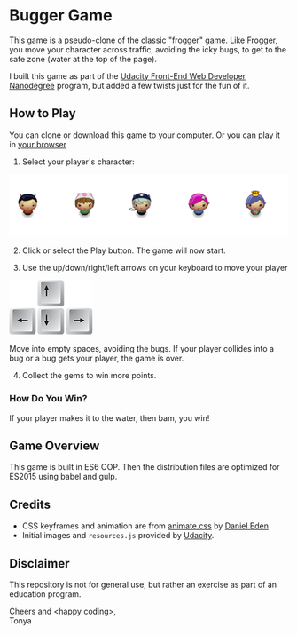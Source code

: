 # Bugger Game

This game is a pseudo-clone of the classic "frogger" game.  Like Frogger, you move your character across traffic, avoiding the icky bugs, to get to the safe zone (water at the top of the page).

I built this game as part of the [Udacity Front-End Web Developer Nanodegree](https://www.udacity.com/course/front-end-web-developer-nanodegree--nd001) program, but added a few twists just for the fun of it.

## How to Play

You can clone or download this game to your computer. Or you can play it in [your browser](https://rawgit.com/hellofromtonya/bugger-game/master/index.html)

1. Select your player's character:

![player's character](_wiki/characters.png)

2. Click or select the Play button.  The game will now start.

3. Use the up/down/right/left arrows on your keyboard to move your player

![keyboard arrows](_wiki/arrow-keys.png)

Move into empty spaces, avoiding the bugs.  If your player collides into a bug or a bug gets your player, the game is over.

4. Collect the gems to win more points.

### How Do You Win?

If your player makes it to the water, then bam, you win!

## Game Overview

This game is built in ES6 OOP.  Then the distribution files are optimized for ES2015 using babel and gulp.

## Credits

- CSS keyframes and animation are from [animate.css](https://github.com/daneden/animate.css) by [Daniel Eden](https://github.com/daneden)
- Initial images and `resources.js` provided by [Udacity](https://github.com/udacity/frontend-nanodegree-arcade-game).

## Disclaimer

This repository is not for general use, but rather an exercise as part of an education program.

Cheers and &lt;happy coding&gt;,    
Tonya
